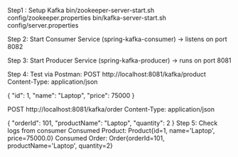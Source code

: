 Step1 : Setup Kafka
bin/zookeeper-server-start.sh config/zookeeper.properties
bin/kafka-server-start.sh config/server.properties

Step 2: Start Consumer Service (spring-kafka-consumer) → listens on port 8082

Step 3: Start Producer Service (spring-kafka-producer) → runs on port 8081

Step 4: Test via Postman:
POST http://localhost:8081/kafka/product
Content-Type: application/json

{
  "id": 1,
  "name": "Laptop",
  "price": 75000
}

POST http://localhost:8081/kafka/order
Content-Type: application/json

{
  "orderId": 101,
  "productName": "Laptop",
  "quantity": 2
}
Step 5: Check logs from consumer
Consumed Product: Product{id=1, name='Laptop', price=75000.0}
Consumed Order: Order{orderId=101, productName='Laptop', quantity=2}





